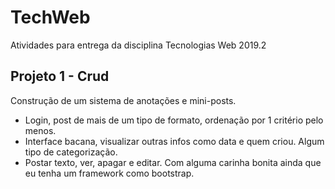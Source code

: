 # TechWeb
Atividades para entrega da disciplina Tecnologias Web 2019.2
## Projeto 1 - Crud
Construção de um sistema de anotações e mini-posts.
* Login, post de mais de um tipo de formato, ordenação por 1 critério
pelo menos.
* Interface bacana, visualizar outras infos como data e quem criou.
Algum tipo de categorização. 
* Postar texto, ver, apagar e editar. Com alguma carinha bonita ainda
que eu tenha um framework como bootstrap.
